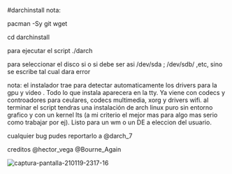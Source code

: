 #darchinstall 
nota:


pacman -Sy git wget

cd darchinstall

para ejecutar el script      ./darch


para seleccionar el disco si o si debe ser asi /dev/sda ; /dev/sdb/ ,etc, sino se escribe tal cual dara error


nota: el instalador trae para detectar automaticamente los drivers para la gpu y video . Todo lo que instala aparecera en la tty. Ya viene con codecs y controadores para ceulares, codecs multimedia, xorg y drivers wifi.
al terminar el script tendras una instalación de arch linux puro sin entorno grafico y con un kernel lts (a mi criterio el mejor mas para algo mas serio como trabajar por ej). Listo para un wm o un DE a eleccion del usuario.

cualquier bug pudes reportarlo a @darch_7



creditos @hector_vega @Bourne_Again



![captura-pantalla-210119-2317-16](https://user-images.githubusercontent.com/70046164/105121824-c541c600-5ab3-11eb-9b7b-d3889715f54b.png)
